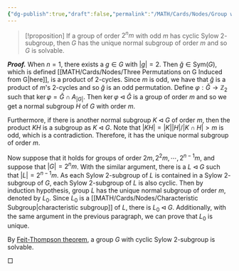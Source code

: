 ```yaml
---
{"dg-publish":true,"draft":false,"permalink":"/MATH/Cards/Nodes/Group with Cyclic Sylow 2-subgroup/","dgPassFrontmatter":true}
---
```



> [!proposition]
> If a group of order $2^nm$ with odd $m$ has cyclic Sylow $2$-subgroup, then $G$ has the unique normal subgroup of order $m$ and so $G$ is solvable.

**_Proof._**
When $n=1$, there exists a $g\in G$ with $|g|=2$. Then $\check g\in\mathrm{Sym}(G)$, which is defined [[MATH/Cards/Nodes/Three Permutations on G Induced from G\|here]], is a product of $2$-cycles. Since $m$ is odd, we have that $\check g$ is a product of $m$'s $2$-cycles and so $\check g$ is an odd permutation. Define $\varphi:\check G\to \mathbb{Z}_2$ such that $\ker\varphi=\check G\cap A_{|G|}$. Then $\ker\varphi\lhd \check G$ is a group of order $m$ and so we get a normal subgroup $H$ of $G$ with order $m$. 

Furthermore, if there is another normal subgroup $K\lhd G$ of order $m$, then the product $KH$ is a subgroup as $K\lhd G$. Note that $|KH|=|K||H|/|K\cap H|>m$ is odd, which is a contradiction. Therefore, it has the unique normal subgroup of order $m$.

Now suppose that it holds for groups of order $2m,2^2m,\cdots,2^{n-1}m$, and suppose that $|G|=2^nm$. With the similar argument, there is a $L\lhd G$ such that $|L|=2^{n-1}m$. As each Sylow $2$-subgroup of $L$ is contained in a Sylow $2$-subgroup of $G$, each Sylow $2$-subgroup of $L$ is also cyclic. Then by induction hypothesis, group $L$ has the unique normal subgroup of order $m$, denoted by $L_0$. Since $L_0$ is a [[MATH/Cards/Nodes/Characteristic Subgroup\|characteristic subgroup]] of $L$, there is $L_0\lhd G$. Additionally, with the same argument in the previous paragraph, we can prove that $L_0$ is unique.

By [Feit-Thompson theorem](https://en.wikipedia.org/wiki/Feit–Thompson_theorem), a group $G$ with cyclic Sylow $2$-subgroup is solvable.
<p align="left">□</p>


